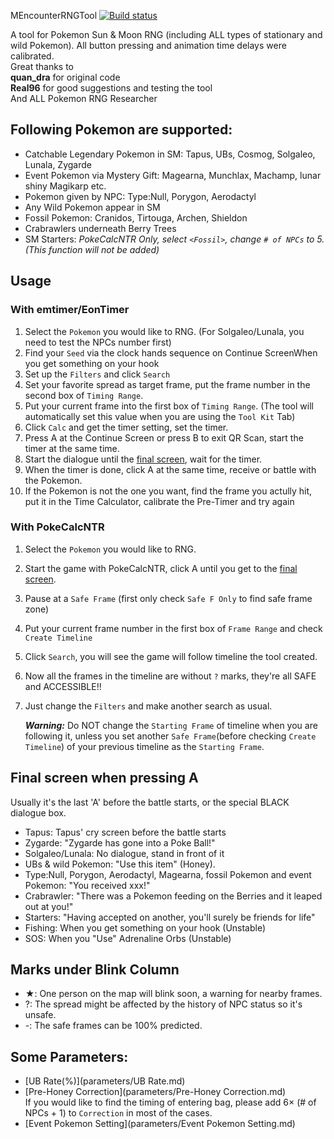 ﻿MEncounterRNGTool  [![Build status](https://ci.appveyor.com/api/projects/status/hv29i210qixas6kw?svg=true)](https://ci.appveyor.com/project/wwwwwwzx/smencounterrngtool)

A tool for Pokemon Sun & Moon RNG (including ALL types of stationary and wild Pokemon). All button pressing and animation time delays were calibrated.  
Great thanks to  
**quan_dra** for original code  
**Real96** for good suggestions and testing the tool  
And ALL Pokemon RNG Researcher  

## Following Pokemon are supported:
- Catchable Legendary Pokemon in SM: Tapus, UBs, Cosmog, Solgaleo, Lunala, Zygarde
- Event Pokemon via Mystery Gift: Magearna, Munchlax, Machamp, lunar shiny Magikarp etc.
- Pokemon given by NPC: Type:Null, Porygon, Aerodactyl
- Any Wild Pokemon appear in SM
- Fossil Pokemon: Cranidos, Tirtouga, Archen, Shieldon
- Crabrawlers underneath Berry Trees
- SM Starters: _PokeCalcNTR Only, select `<Fossil>`, change `# of NPCs` to 5. (This function will not be added)_

## Usage
### With emtimer/EonTimer
1. Select the `Pokemon` you would like to RNG. (For Solgaleo/Lunala, you need to test the NPCs number first)
2. Find your `Seed` via the clock hands sequence on Continue ScreenWhen you get something on your hook
3. Set up the `Filters` and click `Search`
4. Set your favorite spread as target frame, put the frame number in the second box of `Timing Range`.
5. Put your current frame into the first box of `Timing Range`. (The tool will automatically set this value when you are using the `Tool Kit` Tab)
6. Click `Calc` and get the timer setting, set the timer. 
7. Press A at the Continue Screen or press B to exit QR Scan, start the timer at the same time.
8. Start the dialogue until the [final screen](#final-screen-when-pressing-a), wait for the timer.
9. When the timer is done, click A at the same time, receive or battle with the Pokemon.
10. If the Pokemon is not the one you want, find the frame you actully hit, put it in the Time Calculator, calibrate the Pre-Timer and try again

### With PokeCalcNTR
1.  Select the `Pokemon` you would like to RNG.
2.  Start the game with PokeCalcNTR, click A until you get to the [final screen](#final-screen-when-pressing-a).
3.  Pause at a `Safe Frame` (first only check `Safe F Only` to find safe frame zone)
4.  Put your current frame number in the first box of `Frame Range` and check `Create Timeline`
5.  Click `Search`, you will see the game will follow timeline the tool created.
6.  Now all the frames in the timeline are without `?` marks, they're all SAFE and ACCESSIBLE!!
7.  Just change the `Filters` and make another search as usual. 

    ***Warning:*** Do NOT change the `Starting Frame` of timeline when you are following it, unless you set another `Safe Frame`(before checking `Create Timeline`) of your previous timeline as the `Starting Frame`.

## Final screen when pressing A
Usually it's the last 'A' before the battle starts, or the special BLACK dialogue box. 

- Tapus: Tapus' cry screen before the battle starts
- Zygarde: "Zygarde has gone into a Poke Ball!"
- Solgaleo/Lunala: No dialogue, stand in front of it
- UBs & wild Pokemon: "Use this item" (Honey). 
- Type:Null, Porygon, Aerodactyl, Magearna, fossil Pokemon and event Pokemon: "You received xxx!"
- Crabrawler: "There was a Pokemon feeding on the Berries and it leaped out at you!"
- Starters: "Having accepted on another, you'll surely be friends for life"
- Fishing: When you get something on your hook (Unstable)
- SOS: When you "Use" Adrenaline Orbs (Unstable)

## Marks under Blink Column
- ★: One person on the map will blink soon, a warning for nearby frames.
- ?: The spread might be affected by the history of NPC status so it's unsafe. 
- -: The safe frames can be 100% predicted.

## Some Parameters:
- [UB Rate(%)](parameters/UB Rate.md)
- [Pre-Honey Correction](parameters/Pre-Honey Correction.md)  
  If you would like to find the timing of entering bag, please add 6$\times$ (# of NPCs + 1) to `Correction` in most of the cases.
- [Event Pokemon Setting](parameters/Event Pokemon Setting.md) 